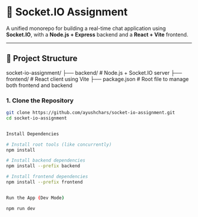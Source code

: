 # 🚀 Socket.IO Assignment

A unified monorepo for building a real-time chat application using **Socket.IO**, with a **Node.js + Express** backend and a **React + Vite** frontend.

---

## 📁 Project Structure

socket-io-assignment/
├── backend/ # Node.js + Socket.IO server
├── frontend/ # React client using Vite
├── package.json # Root file to manage both frontend and backend


### 1. Clone the Repository

```bash
git clone https://github.com/ayushchars/socket-io-assignment.git
cd socket-io-assignment


Install Dependencies

# Install root tools (like concurrently)
npm install

# Install backend dependencies
npm install --prefix backend

# Install frontend dependencies
npm install --prefix frontend


Run the App (Dev Mode)

npm run dev